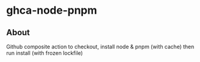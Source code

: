 # ghca-node-pnpm

## About

Github composite action to checkout, install node & pnpm (with cache) then run
install (with frozen lockfile)
